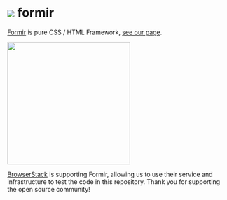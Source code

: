 <img src="http://formir.kubrak.eu/src/img/logo/formir-64.png"> formir
======

[Formir](http://formir.kubrak.eu) is pure CSS / HTML Framework, [see our page](http://formir.kubrak.eu).

<img src="http://www.browserstack.com/images/layout/browserstack-logo-600x315.png" width="280"/>

[BrowserStack](http://www.browserstack.com) is supporting Formir, allowing us to use their service and infrastructure to test the code in this repository. Thank you for supporting the open source community!
